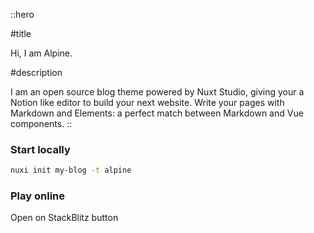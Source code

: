 ::hero

#title

Hi, I am Alpine.

#description

I am an open source blog theme powered by Nuxt Studio, giving your a Notion like editor to build your next website. Write your pages with Markdown and Elements: a perfect match between Markdown and Vue components.
::

### Start locally

```bash
nuxi init my-blog -t alpine
```

### Play online

Open on StackBlitz button



